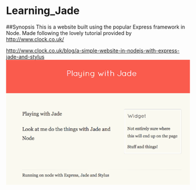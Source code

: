 # Learning_Jade
##Synopsis
This is a website built using the popular Express framework in Node. 
Made following the lovely tutorial provided by http://www.clock.co.uk/


http://www.clock.co.uk/blog/a-simple-website-in-nodejs-with-express-jade-and-stylus
![alt tag](https://github.com/ddemkiw/Learning_Jade/blob/master/front-page.png)

